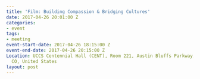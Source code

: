 ```yaml
---
title: 'Film: Building Compassion & Bridging Cultures'
date: 2017-04-26 20:01:00 Z
categories:
- event
tags:
- meeting
event-start-date: 2017-04-26 18:15:00 Z
event-end-date: 2017-04-26 20:15:00 Z
Location: UCCS Centennial Hall (CENT), Room 221, Austin Bluffs Parkway, Colorado Springs,
  CO, United States
layout: post
---
```


